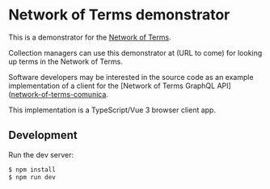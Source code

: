 # Network of Terms demonstrator

This is a demonstrator for the [Network of Terms](https://www.netwerkdigitaalerfgoed.nl/en/knowledge-services/usable-digital-heritage/network-of-terms/).

Collection managers can use this demonstrator at (URL to come) for looking up terms in the Network of Terms.

Software developers may be interested in the source code as an example implementation of a client for the 
[Network of Terms GraphQL API]([network-of-terms-comunica](https://github.com/netwerk-digitaal-erfgoed/network-of-terms-comunica). 

This implementation is a TypeScript/Vue 3 browser client app.

## Development

Run the dev server:

```bash 
$ npm install
$ npm run dev
```
